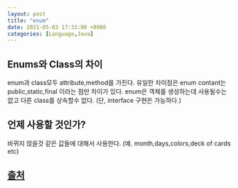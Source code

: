 ```yaml
---
layout: post
title: "enum"
date: 2021-05-03 17:33:00 +0900
categories: [Language,Java]
---
```


## Enums와 Class의 차이
enum과 class모두 attribute,method를 가진다. 유일한 차이점은 enum contant는 public,static,final 이라는 점만 차이가 있다. enum은 객체를 생성하는데 사용될수는 없고 다른 class를 상속할수 없다. (단, interface 구현은 가능하다.)

## 언제 사용할 것인가?
바뀌지 않을것 같은 값들에 대해서 사용한다. (예. month,days,colors,deck of cards etc)

## [출처](https://www.w3schools.com/java/java_enums.asp)
